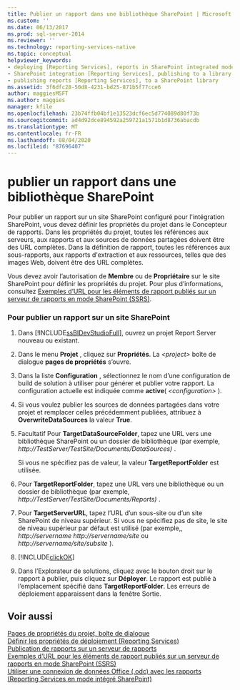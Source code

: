 ```yaml
---
title: Publier un rapport dans une bibliothèque SharePoint | Microsoft Docs
ms.custom: ''
ms.date: 06/13/2017
ms.prod: sql-server-2014
ms.reviewer: ''
ms.technology: reporting-services-native
ms.topic: conceptual
helpviewer_keywords:
- deploying [Reporting Services], reports in SharePoint integrated mode
- SharePoint integration [Reporting Services], publishing to a library
- publishing reports [Reporting Services], to a SharePoint library
ms.assetid: 3f6dfc28-50d8-4231-bd25-871b5f77cce6
author: maggiesMSFT
ms.author: maggies
manager: kfile
ms.openlocfilehash: 23b74ffb04bf1e13523dcf6ec5d774089d80f73b
ms.sourcegitcommit: ad4d92dce894592a259721a1571b1d8736abacdb
ms.translationtype: MT
ms.contentlocale: fr-FR
ms.lasthandoff: 08/04/2020
ms.locfileid: "87696407"
---
```

# <a name="publish-a-report-to-a-sharepoint-library"></a>publier un rapport dans une bibliothèque SharePoint
  Pour publier un rapport sur un site SharePoint configuré pour l'intégration SharePoint, vous devez définir les propriétés du projet dans le Concepteur de rapports. Dans les propriétés du projet, toutes les références aux serveurs, aux rapports et aux sources de données partagées doivent être des URL complètes. Dans la définition de rapport, toutes les références aux sous-rapports, aux rapports d'extraction et aux ressources, telles que des images Web, doivent être des URL complètes.  
  
 Vous devez avoir l’autorisation de **Membre** ou de **Propriétaire** sur le site SharePoint pour définir les propriétés du projet. Pour plus d’informations, consultez [Exemples d’URL pour les éléments de rapport publiés sur un serveur de rapports en mode SharePoint &#40;SSRS&#41;](../tools/url-examples-for-items-on-a-report-server-sharepoint-mode.md).  
  
### <a name="to-publish-a-report-to-a-sharepoint-site"></a>Pour publier un rapport sur un site SharePoint  
  
1.  Dans [!INCLUDE[ssBIDevStudioFull](../../includes/ssbidevstudiofull-md.md)], ouvrez un projet Report Server nouveau ou existant.  
  
2.  Dans le menu **Projet** , cliquez sur **Propriétés**. La _\<project>_ boîte de dialogue **pages de propriétés** s’ouvre.  
  
3.  Dans la liste **Configuration** , sélectionnez le nom d’une configuration de build de solution à utiliser pour générer et publier votre rapport. La configuration actuelle est indiquée comme **active**( *\<configuration>* ).  
  
4.  Si vous voulez publier les sources de données partagées dans votre projet et remplacer celles précédemment publiées, attribuez à **OverwriteDataSources** la valeur **True**.  
  
5.  Facultatif Pour **TargetDataSourceFolder**, tapez une URL vers une bibliothèque SharePoint ou un dossier de bibliothèque (par exemple, *http://TestServer/TestSite/Documents/DataSources)* .  
  
     Si vous ne spécifiez pas de valeur, la valeur **TargetReportFolder** est utilisée.  
  
6.  Pour **TargetReportFolder**, tapez une URL vers une bibliothèque ou un dossier de bibliothèque (par exemple, *http://TestServer/TestSite/Documents/Reports)* .  
  
7.  Pour **TargetServerURL**, tapez l’URL d’un sous-site ou d’un site SharePoint de niveau supérieur. Si vous ne spécifiez pas de site, le site de niveau supérieur par défaut est utilisé (par exemple,, *http://servername* *http://servername/site* ou *http://servername/site/subsite* ).  
  
8.  [!INCLUDE[clickOK](../../includes/clickok-md.md)]  
  
9. Dans l’Explorateur de solutions, cliquez avec le bouton droit sur le rapport à publier, puis cliquez sur **Déployer**. Le rapport est publié à l’emplacement spécifié dans **TargetReportFolder**. Les erreurs de déploiement apparaissent dans la fenêtre Sortie.  
  
## <a name="see-also"></a>Voir aussi  
 [Pages de propriétés du projet, boîte de dialogue](../tools/project-property-pages-dialog-box.md)   
 [Définir les propriétés de déploiement &#40;Reporting Services&#41;](../tools/set-deployment-properties-reporting-services.md)   
 [Publication de rapports sur un serveur de rapports](publishing-reports-to-a-report-server.md)   
 [Exemples d’URL pour les éléments de rapport publiés sur un serveur de rapports en mode SharePoint &#40;SSRS&#41;](../tools/url-examples-for-items-on-a-report-server-sharepoint-mode.md)   
 [Utiliser une connexion de données Office &#40;.odc&#41; avec les rapports &#40;Reporting Services en mode intégré SharePoint&#41;](../report-data/use-an-office-data-connection-odc-with-reports.md)  
  
  
